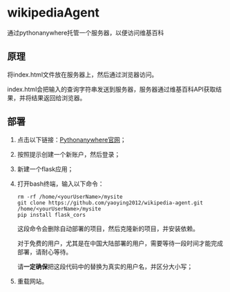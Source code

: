 # wikipediaAgent
通过pythonanywhere托管一个服务器，以便访问维基百科
## 原理
将index.html文件放在服务器上，然后通过浏览器访问。

index.html会把输入的查询字符串发送到服务器，服务器通过维基百科API获取结果，并将结果返回给浏览器。

## 部署
1. 点击以下链接：[Pythonanywhere官网](https://www.pythonanywhere.com)；
   <img src="">
2. 按照提示创建一个新账户，然后登录；
3. 新建一个flask应用；
4. 打开bash终端，输入以下命令：
   ```
   rm -rf /home/<yourUserName>/mysite
   git clone https://github.com/yaoying2012/wikipedia-agent.git /home/<yourUserName>/mysite
   pip install flask_cors
   ```
   这段命令会删除自动部署的项目，然后克隆新的项目，并安装依赖。

   对于免费的用户，尤其是在中国大陆部署的用户，需要等待一段时间才能完成部署，请耐心等待。

   请**一定确保**把这段代码中的<yourUserName>替换为真实的用户名，并区分大小写；

5. 重载网站。
